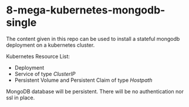 # 8-mega-kubernetes-mongodb-single

The content given in this repo can be used to install a stateful mongodb deployment on a kubernetes cluster.

Kubernetes Resource List:

<ul>
    <li>Deployment</li>
    <li>Service of type <i>ClusterIP</i> </li>
    <li>Persistent Volume and Persistent Claim of type <i>Hostpath</i></li>
</ul>

MongoDB database will be persistent. There will be no authentication nor ssl in place.
